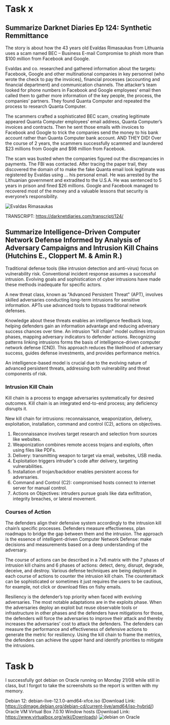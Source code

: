 # Task x
## Summarize Darknet Diaries Ep 124: Synthetic Remmittance
The story is about how the 43 years old Evaldas Rimasaukas from Lithuania uses a scam named BEC – Business E-mail Compromise to phish more than $100 million from Facebook and Google.

Evaldas and co. researched and gathered information about the targets: Facebook, Google and other multinational companies in key personnel (who wrote the check to pay the invoices), financial processes (accounting and financial department) and communication channels. The attacker’s team looked for phone numbers in Facebook and Google employees’ email then called them to gather more information of the key people, the process, the companies’ partners. They found Quanta Computer and repeated the process to research Quanta Computer.

The scammers crafted a sophisticated BEC scam, creating legitimate appeared Quanta Computer employees’ email address, Quanta Computer’s invoices and contracts. Then he sent those emails with invoices to Facebook and Google to trick the companies send the money to his bank account rather than Quanta Computer bank account. AND THEY DID! Over the course of 2 years, the scammers successfully scammed and laundered $23 millions from Google and $98 million from Facebook.

The scam was busted when the companies figured out the discrepancies in payments. The FBI was contacted. After tracing the paper trail, they discovered the domain of to make the fake Quanta email look legitimate was registered by Evaldas using ... his personal email. He was arrested by the Lithuanian government and extradited to the U.S.A. He was sentenced to 5 years in prison and fined $26 millions. Google and Facebook managed to recovered most of the money and a valuable lessons that security is everyone’s responsibility.

<img src="https://g4.dcdn.lt/images/pix/evaldas-rimasauskas-75428475.jpg" alt="Evaldas Rimasaukas">

TRANSCRIPT: https://darknetdiaries.com/transcript/124/

## Summarize Intelligence-Driven Computer Network Defense Informed by Analysis of Adversary Campaigns and Intrusion Kill Chains (Hutchins E., Cloppert M. & Amin R.)

Traditional defense tools (like intrusion detection and anti-virus) focus on vulnerability risk. Conventional incident response assumes a successful intrusion. Evolving goals and sophistication of cyber intrusions have made these methods inadequate for specific actors.

A new threat class, known as "Advanced Persistent Threat" (APT), involves skilled adversaries conducting long-term intrusions for sensitive information. APTs use advanced tools to bypass traditional network defenses.

Knowledge about these threats enables an intelligence feedback loop, helping defenders gain an information advantage and reducing adversary success chances over time. An intrusion "kill chain" model outlines intrusion phases, mapping adversary indicators to defender actions. Recognizing patterns linking intrusions forms the basis of intelligence-driven computer network defense (CND). This approach reduces the likelihood of adversary success, guides defense investments, and provides performance metrics.

An intelligence-based model is crucial due to the evolving nature of advanced persistent threats, addressing both vulnerability and threat components of risk.

### Intrusion Kill Chain

Kill chain is a process to engage adversaries systematically for desired outcomes. Kill chain is an integrated end-to-end process; any deficiency disrupts it.

New kill chain for intrusions: reconnaissance, weaponization, delivery, exploitation, installation, command and control (C2), actions on objectives.

1.	Reconnaissance involves target research and selection from sources like websites.
2.	Weaponization combines remote access trojans and exploits, often using files like PDFs.
3.	Delivery: transmitting weapon to target via email, websites, USB media.
4.	Exploitation triggers intruder's code after delivery, targeting vulnerabilities.
5.	Installation of trojan/backdoor enables persistent access for adversaries.
6.	Command and Control (C2): compromised hosts connect to internet server for manual control.
7.	Actions on Objectives: intruders pursue goals like data exfiltration, integrity breaches, or lateral movement.

### Courses of Action

The defenders align their defensive system accordingly to the intrusion kill chain’s specific processes. Defenders measure effectiveness, plan roadmaps to bridge the gap between them and the intrusion. The approach is the essence of intelligent-driven Computer Network Defense: make decisions and measurements based on a deep understanding of the adversary.

The course of actions can be described in a 7x6 matrix with the 7 phases of intrusion kill chains and 6 phases of actions: detect, deny, disrupt, degrade, deceive, and destroy. Various defense techniques are being deployed in each course of actions to counter the intrusion kill chain. The counterattack can be sophisticated or sometimes it just requires the users to be cautious, for example, not click or download files on fishy emails.

Resiliency is the defender’s top priority when faced with evolving adversaries. The most notable adaptations are in the exploits phase. When the adversaries deploy an exploit but reuse observable tools or infrastructure in other phases and the defenders have mitigations for those, the defenders will force the adversaries to improve their attack and thereby increases the adversaries’ cost to attack the defenders. The defenders can measure the performance and effectiveness of defensive actions to generate the metric for resiliency. Using the kill chain to frame the metrics, the defenders can achieve the upper hand and identify priorities to mitigate the intrusions. 

# Task b

I successfully got debian on Oracle running on Monday 21/08 while still in class, but I forgot to take the screenshots so the report is written with my memory.

Debian 12: debian-live-12.1.0-amd64-xfce.iso (Download Link: https://cdimage.debian.org/debian-cd/current-live/amd64/iso-hybrid/)
Oracle VM Virtual Box 7.0.10 Window hosts (Download Link: https://www.virtualbox.org/wiki/Downloads)
![debian on Oracle](https://github.com/DozyXYZ/InformationSecurityAutumn2023/assets/142783309/2b27d854-fe67-449f-ae1b-f89edff7c2cf)
